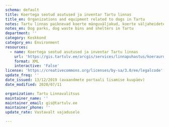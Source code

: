 ```yaml
---
schema: default
title: Koertega seotud asutused ja inventar Tartu linnas
title_en: Organizations and equipment related to dogs in Tartu
notes: Tartu linnas paiknevad koerte mänguväljakud, koerte väljaheidete prügikastid linnaruumis ning koerte varjupaigad
notes_en: Dog parks, dog waste bins and shelters in Tartu
department: ''
category: Keskkond
category_en: Environment
resources:
  - name: Koertega seotud asutused ja inventar Tartu linnas
    url: 'https://gis.tartulv.ee/arcgis/services/linnapuhastus/koeraurnid/MapServer?wsdl'
    format: XML
    interactive: 'False'
license: 'https://creativecommons.org/licenses/by-sa/3.0/ee/legalcode'  
update_freq: ''
date_issued: 13/12/2019 (avaandmete portaali lisamise kuupäev)
date_modified: 2020/07/11

organization: Tartu Linnavalitsus
maintainer_name: ''
maintainer_email: gis@tartulv.ee
maintainer_phone: ''
update_rate: Vastavalt vajadusele

---
```

